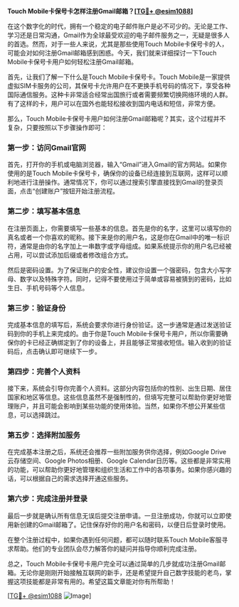 **Touch Mobile卡保号卡怎样注册Gmail邮箱？[[TG💪+ @esim1088](https://t.me/s/esim1088)]**

在这个数字化的时代，拥有一个稳定的电子邮件账户是必不可少的。无论是工作、学习还是日常沟通，Gmail作为全球最受欢迎的电子邮件服务之一，无疑是很多人的首选。然而，对于一些人来说，尤其是那些使用Touch Mobile卡保号卡的人，可能会对如何注册Gmail邮箱感到困惑。今天，我们就来详细探讨一下Touch Mobile卡保号卡用户如何轻松注册Gmail邮箱。

首先，让我们了解一下什么是Touch Mobile卡保号卡。Touch Mobile是一家提供虚拟SIM卡服务的公司，其保号卡允许用户在不更换手机号码的情况下，享受各种国际通信服务。这种卡非常适合经常出国旅行或者需要频繁切换网络环境的人群。有了这样的卡，用户可以在国外也能轻松接收到国内电话和短信，非常方便。

那么，Touch Mobile卡保号卡用户如何注册Gmail邮箱呢？其实，这个过程并不复杂，只要按照以下步骤操作即可：

### 第一步：访问Gmail官网

首先，打开你的手机或电脑浏览器，输入“Gmail”进入Gmail的官方网站。如果你使用的是Touch Mobile卡保号卡，确保你的设备已经连接到互联网，这样可以顺利地进行注册操作。通常情况下，你可以通过搜索引擎直接找到Gmail的登录页面，点击“创建账户”按钮开始注册流程。

### 第二步：填写基本信息

在注册页面上，你需要填写一些基本的信息。首先是你的名字，这里可以填写你的真名或者一个你喜欢的昵称。接下来是你的用户名，这是你在Gmail中的唯一标识符，通常是由你的名字加上一串数字或字母组成。如果系统提示你的用户名已经被占用，可以尝试添加后缀或者修改组合方式。

然后是密码设置。为了保证账户的安全性，建议你设置一个强密码，包含大小写字母、数字以及特殊字符。同时，记得不要使用过于简单或容易被猜到的密码，比如生日、手机号码等个人信息。

### 第三步：验证身份

完成基本信息的填写后，系统会要求你进行身份验证。这一步通常是通过发送验证码到你的手机上来完成的。由于你是Touch Mobile卡保号卡用户，所以你需要确保你的卡已经正确绑定到了你的设备上，并且能够正常接收短信。输入收到的验证码后，点击确认即可继续下一步。

### 第四步：完善个人资料

接下来，系统会引导你完善个人资料。这部分内容包括你的性别、出生日期、居住国家和地区等信息。这些信息虽然不是强制性的，但填写完整可以帮助你更好地管理账户，并且可能会影响到某些功能的使用体验。当然，如果你不想公开某些信息，可以选择跳过。

### 第五步：选择附加服务

在完成基本注册之后，系统还会推荐一些附加服务供你选择，例如Google Drive云存储空间、Google Photos相册、Google Calendar日历等。这些都是非常实用的功能，可以帮助你更好地管理和组织生活和工作中的各项事务。如果你感兴趣的话，可以根据自己的需求选择开通这些服务。

### 第六步：完成注册并登录

最后一步就是确认所有信息无误后提交注册申请。一旦注册成功，你就可以立即使用新创建的Gmail邮箱了。记住保存好你的用户名和密码，以便日后登录时使用。

在整个注册过程中，如果你遇到任何问题，都可以随时联系Touch Mobile客服寻求帮助。他们的专业团队会尽力解答你的疑问并指导你顺利完成注册。

总之，Touch Mobile卡保号卡用户完全可以通过简单的几步就成功注册Gmail邮箱。无论你是刚刚开始接触互联网的新手，还是希望提升自己数字技能的老鸟，掌握这项技能都是非常有用的。希望这篇文章能对你有所帮助！

[[TG💪+ @esim1088](https://t.me/s/esim1088) ![Image](https://i.postimg.cc/4NQfJmqS/Snipaste-2025-05-13-00-14-12.png)]